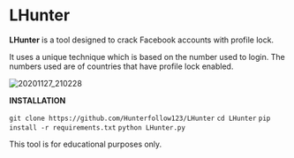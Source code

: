 # LHunter


**LHunter** is a tool designed to crack Facebook accounts with profile lock.

It uses a unique technique which is based on the number used to login.
The numbers used are of countries that have profile lock enabled.


![20201127_210228](https://user-images.githubusercontent.com/49564969/100481389-3ab49a00-30f4-11eb-9553-c7b69f537664.jpg)

**INSTALLATION**

`git clone https://github.com/Hunterfollow123/LHunter`
`cd LHunter`
`pip install -r requirements.txt`
`python LHunter.py`


This tool is for educational purposes only.
